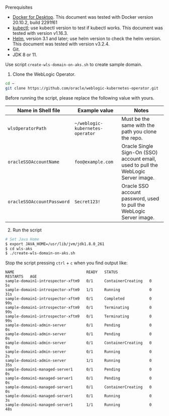 Prerequisites

- [Docker for Desktop](https://www.docker.com/products/docker-desktop). This document was tested with Docker version 20.10.2, build 2291f61
- [kubectl](https://kubernetes-io-vnext-staging.netlify.com/docs/tasks/tools/install-kubectl/); use kubectl version to test if kubectl works. This document was tested with version v1.16.3.
- [Helm](https://helm.sh/docs/intro/install/), version 3.1 and later; use helm version to check the helm version. This document was tested with version v3.2.4.
- Git.
- JDK 8 or 11.

Use script `create-wls-domain-on-aks.sh` to create sample domain.

1. Clone the WebLogic Operator.

```bash
cd ~
git clone https://github.com/oracle/weblogic-kubernetes-operator.git
```

Before running the script, please replace the following value with yours.

| Name in Shell file | Example value | Notes |
|-------------------|---------------|-------|
| `wlsOperatorPath` | `~/weblogic-kubernetes-operator` | Must be the same with the path you clone the repo. |
| `oracleSSOAccountName` | `foo@example.com` | Oracle Single Sign-On (SSO) account email, used to pull the WebLogic Server image. |
| `oracleSSOAccountPassword` | `Secret123!` | Oracle SSO account password, used to pull the WebLogic Server image. |


2. Run the script

```bash
# Set Java Home
$ export JAVA_HOME=/usr/lib/jvm/jdk1.8.0_261
$ cd wls-aks
$ ./create-wls-domain-on-aks.sh
```

Stop the script pressing `ctrl` + `c` when you find output like:

```text
NAME                                READY   STATUS              RESTARTS   AGE
sample-domain1-introspector-xftm9   0/1     ContainerCreating   0          5s
sample-domain1-introspector-xftm9   1/1     Running             0          31s
sample-domain1-introspector-xftm9   0/1     Completed           0          99s
sample-domain1-introspector-xftm9   0/1     Terminating         0          99s
sample-domain1-introspector-xftm9   0/1     Terminating         0          99s
sample-domain1-admin-server         0/1     Pending             0          0s
sample-domain1-admin-server         0/1     Pending             0          0s
sample-domain1-admin-server         0/1     ContainerCreating   0          0s
sample-domain1-admin-server         0/1     Running             0          2s
sample-domain1-admin-server         1/1     Running             0          35s
sample-domain1-managed-server1      0/1     Pending             0          0s
sample-domain1-managed-server1      0/1     Pending             0          0s
sample-domain1-managed-server1      0/1     ContainerCreating   0          0s
sample-domain1-managed-server1      0/1     Running             0          3s
sample-domain1-managed-server1      1/1     Running             0          48s
```